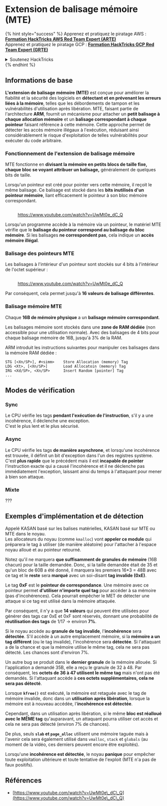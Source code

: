 # Extension de balisage mémoire (MTE)

{% hint style="success" %}
Apprenez et pratiquez le piratage AWS :<img src="/.gitbook/assets/arte.png" alt="" data-size="line">[**Formation HackTricks AWS Red Team Expert (ARTE)**](https://training.hacktricks.xyz/courses/arte)<img src="/.gitbook/assets/arte.png" alt="" data-size="line">\
Apprenez et pratiquez le piratage GCP : <img src="/.gitbook/assets/grte.png" alt="" data-size="line">[**Formation HackTricks GCP Red Team Expert (GRTE)**<img src="/.gitbook/assets/grte.png" alt="" data-size="line">](https://training.hacktricks.xyz/courses/grte)

<details>

<summary>Soutenez HackTricks</summary>

* Consultez les [**plans d'abonnement**](https://github.com/sponsors/carlospolop)!
* **Rejoignez le** 💬 [**groupe Discord**](https://discord.gg/hRep4RUj7f) ou le [**groupe Telegram**](https://t.me/peass) ou **suivez-nous** sur **Twitter** 🐦 [**@hacktricks\_live**](https://twitter.com/hacktricks\_live)**.**
* **Partagez des astuces de piratage en soumettant des PR aux** [**HackTricks**](https://github.com/carlospolop/hacktricks) et [**HackTricks Cloud**](https://github.com/carlospolop/hacktricks-cloud) dépôts GitHub.

</details>
{% endhint %}

## Informations de base

**L'extension de balisage mémoire (MTE)** est conçue pour améliorer la fiabilité et la sécurité des logiciels en **détectant et en prévenant les erreurs liées à la mémoire**, telles que les débordements de tampon et les vulnérabilités d'utilisation après libération. MTE, faisant partie de l'architecture **ARM**, fournit un mécanisme pour attacher un **petit balisage à chaque allocation mémoire** et un **balisage correspondant à chaque pointeur** faisant référence à cette mémoire. Cette approche permet de détecter les accès mémoire illégaux à l'exécution, réduisant ainsi considérablement le risque d'exploitation de telles vulnérabilités pour exécuter du code arbitraire.

### **Fonctionnement de l'extension de balisage mémoire**

MTE fonctionne en **divisant la mémoire en petits blocs de taille fixe, chaque bloc se voyant attribuer un balisage,** généralement de quelques bits de taille.&#x20;

Lorsqu'un pointeur est créé pour pointer vers cette mémoire, il reçoit le même balisage. Ce balisage est stocké dans les **bits inutilisés d'un pointeur mémoire**, liant efficacement le pointeur à son bloc mémoire correspondant.

<figure><img src="../../.gitbook/assets/image (1202).png" alt=""><figcaption><p><a href="https://www.youtube.com/watch?v=UwMt0e_dC_Q">https://www.youtube.com/watch?v=UwMt0e_dC_Q</a></p></figcaption></figure>

Lorsqu'un programme accède à la mémoire via un pointeur, le matériel MTE vérifie que le **balisage du pointeur correspond au balisage du bloc mémoire**. Si les balisages **ne correspondent pas**, cela indique un **accès mémoire illégal**.

### Balisage des pointeurs MTE

Les balisages à l'intérieur d'un pointeur sont stockés sur 4 bits à l'intérieur de l'octet supérieur :

<figure><img src="../../.gitbook/assets/image (1203).png" alt=""><figcaption><p><a href="https://www.youtube.com/watch?v=UwMt0e_dC_Q">https://www.youtube.com/watch?v=UwMt0e_dC_Q</a></p></figcaption></figure>

Par conséquent, cela permet jusqu'à **16 valeurs de balisage différentes**.

### Balisage mémoire MTE

Chaque **16B de mémoire physique** a un **balisage mémoire correspondant**.

Les balisages mémoire sont stockés dans une **zone de RAM dédiée** (non accessible pour une utilisation normale). Avec des balisages de 4 bits pour chaque balisage mémoire de 16B, jusqu'à 3% de la RAM.

ARM introduit les instructions suivantes pour manipuler ces balisages dans la mémoire RAM dédiée :
```
STG [<Xn/SP>], #<simm>    Store Allocation (memory) Tag
LDG <Xt>, [<Xn/SP>]       Load Allocatoin (memory) Tag
IRG <Xd/SP>, <Xn/SP>      Insert Random [pointer] Tag
...
```
## Modes de vérification

### Sync

Le CPU vérifie les tags **pendant l'exécution de l'instruction**, s'il y a une incohérence, il déclenche une exception.\
C'est le plus lent et le plus sécurisé.

### Async

Le CPU vérifie les tags **de manière asynchrone**, et lorsqu'une incohérence est trouvée, il définit un bit d'exception dans l'un des registres système. C'est **plus rapide** que le précédent mais il est **incapable de pointer** l'instruction exacte qui a causé l'incohérence et il ne déclenche pas immédiatement l'exception, laissant ainsi du temps à l'attaquant pour mener à bien son attaque.

### Mixte

???

## Exemples d'implémentation et de détection

Appelé KASAN basé sur les balises matérielles, KASAN basé sur MTE ou MTE dans le noyau.\
Les allocateurs du noyau (comme `kmalloc`) vont **appeler ce module** qui préparera le tag à utiliser (de manière aléatoire) pour l'attacher à l'espace noyau alloué et au pointeur retourné.

Notez qu'il ne marquera **que suffisamment de granules de mémoire** (16B chacun) pour la taille demandée. Donc, si la taille demandée était de 35 et qu'un bloc de 60B a été donné, il marquera les premiers 16\*3 = 48B avec ce tag et le **reste** sera **marqué** avec un soi-disant **tag invalide (0xE)**.

Le tag **0xF** est le **pointeur de correspondance**. Une mémoire avec ce pointeur permet **d'utiliser n'importe quel tag** pour accéder à sa mémoire (pas d'incohérences). Cela pourrait empêcher le MET de détecter une attaque si ce tag est utilisé dans la mémoire attaquée.

Par conséquent, il n'y a que **14 valeurs** qui peuvent être utilisées pour générer des tags car 0xE et 0xF sont réservés, donnant une probabilité de **réutilisation des tags** de 1/17 -> environ **7%**.

Si le noyau accède au **granule de tag invalide**, l'**incohérence** sera **détectée**. S'il accède à un autre emplacement mémoire, si la **mémoire a un tag différent** (ou le tag invalide), l'incohérence sera **détectée**. Si l'attaquant a de la chance et que la mémoire utilise le même tag, cela ne sera pas détecté. Les chances sont d'environ 7%.

Un autre bug se produit dans le **dernier granule** de la mémoire allouée. Si l'application a demandé 35B, elle a reçu le granule de 32 à 48. Par conséquent, les **octets de 36 à 47 utilisent le même tag** mais n'ont pas été demandés. Si l'attaquant accède à **ces octets supplémentaires, cela ne sera pas détecté**.

Lorsque **`kfree()`** est exécuté, la mémoire est retaguée avec le tag de mémoire invalide, donc dans un **utilisation après libération**, lorsque la mémoire est à nouveau accédée, l'**incohérence est détectée**.

Cependant, dans un utilisation après libération, si le même **bloc est réalloué avec le MÊME tag** qu'auparavant, un attaquant pourra utiliser cet accès et cela ne sera pas détecté (environ 7% de chances).

De plus, seuls **`slab` et `page_alloc`** utilisent une mémoire taguée mais à l'avenir cela sera également utilisé dans `vmalloc`, `stack` et `globals` (au moment de la vidéo, ces derniers peuvent encore être exploités).

Lorsqu'une **incohérence est détectée**, le noyau **panique** pour empêcher toute exploitation ultérieure et toute tentative de l'exploit (MTE n'a pas de faux positifs).

## Références

* [https://www.youtube.com/watch?v=UwMt0e\_dC\_Q](https://www.youtube.com/watch?v=UwMt0e\_dC\_Q)
